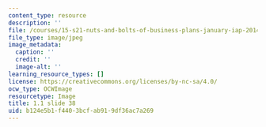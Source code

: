```yaml
---
content_type: resource
description: ''
file: /courses/15-s21-nuts-and-bolts-of-business-plans-january-iap-2014/b124e5b1f4403bcfab919df36ac7a269_Slide38.JPG
file_type: image/jpeg
image_metadata:
  caption: ''
  credit: ''
  image-alt: ''
learning_resource_types: []
license: https://creativecommons.org/licenses/by-nc-sa/4.0/
ocw_type: OCWImage
resourcetype: Image
title: 1.1 slide 38
uid: b124e5b1-f440-3bcf-ab91-9df36ac7a269
---
```

